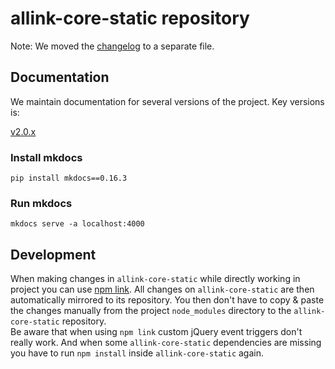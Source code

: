 # allink-core-static repository

Note: We moved the [changelog](CHANGELOG.md) to a separate file.


## Documentation

We maintain documentation for several versions of the project. Key versions is:

[v2.0.x](http://allink-core-static.readthedocs.io/en/v2.0.x/)

### Install mkdocs

`pip install mkdocs==0.16.3`

### Run mkdocs

`mkdocs serve -a localhost:4000`

## Development

When making changes in `allink-core-static` while directly working in project you can use [npm link](https://medium.com/dailyjs/how-to-use-npm-link-7375b6219557). All changes on `allink-core-static` are then automatically mirrored to its repository. You then don't have to copy & paste the changes manually from the project `node_modules` directory to the `allink-core-static` repository.<br>
Be aware that when using `npm link` custom jQuery event triggers don't really work. And when some `allink-core-static` dependencies are missing you have to run `npm install` inside `allink-core-static` again.
